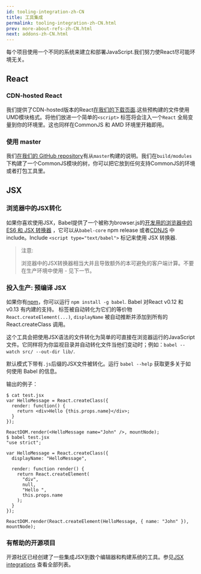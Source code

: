 ```yaml
---
id: tooling-integration-zh-CN
title: 工具集成
permalink: tooling-integration-zh-CN.html
prev: more-about-refs-zh-CN.html
next: addons-zh-CN.html
---
```


每个项目使用一个不同的系统来建立和部署JavaScript.我们努力使React尽可能环境无关。

## React

### CDN-hosted React

我们提供了CDN-hosted版本的React[在我们的下载页面](/react/downloads.html).这些预构建的文件使用UMD模块格式。将他们放进一个简单的`<script>` 标签将会注入一个`React` 全局变量到你的环境里。这也同样在CommonJS 和 AMD 环境里开箱即用。


### 使用 master

我们[在我们的 GitHub repository](https://github.com/facebook/react)有从`master`构建的说明。我们在`build/modules` 下构建了一个CommonJS模块的树，你可以把它放到任何支持CommonJS的环境或者打包工具里。

## JSX

### 浏览器中的JSX转化

如果你喜欢使用JSX，Babel提供了一个被称为browser.js的[开发用的浏览器中的 ES6 和 JSX 转换器](http://babeljs.io/docs/usage/browser/) ，它可以从`babel-core` npm release 或者[CDNJS](http://cdnjs.com/libraries/babel-core) 中 include。Include `<script type="text/babel">` 标记来使用 JSX 转换器.

> 注意:
>
> 浏览器中的JSX转换器相当大并且导致额外的本可避免的客户端计算。不要在生产环境中使用 - 见下一节。


### 投入生产: 预编译 JSX

如果你有[npm](https://www.npmjs.com/)，你可以运行 `npm install -g babel`. Babel 对React v0.12 和 v0.13 有内建的支持。 标签被自动转化为它们的等价物`React.createElement(...)`, `displayName` 被自动推断并添加到所有的React.createClass 调用。

这个工具会把使用JSX语法的文件转化为简单的可直接在浏览器运行的JavaScript文件。它同样将为你监视目录并自动转化文件当他们变动时；例如：`babel --watch src/ --out-dir lib/`.

默认模式下带有`.js`后缀的JSX文件被转化。运行 `babel --help` 获取更多关于如何使用 Babel 的信息。

输出的例子：

```
$ cat test.jsx
var HelloMessage = React.createClass({
  render: function() {
    return <div>Hello {this.props.name}</div>;
  }
});

ReactDOM.render(<HelloMessage name="John" />, mountNode);
$ babel test.jsx
"use strict";

var HelloMessage = React.createClass({
  displayName: "HelloMessage",

  render: function render() {
    return React.createElement(
      "div",
      null,
      "Hello ",
      this.props.name
    );
  }
});

ReactDOM.render(React.createElement(HelloMessage, { name: "John" }), mountNode);
```


### 有帮助的开源项目

开源社区已经创建了一些集成JSX到数个编辑器和构建系统的工具。参见[JSX integrations](https://github.com/facebook/react/wiki/Complementary-Tools#jsx-integrations) 查看全部列表。
